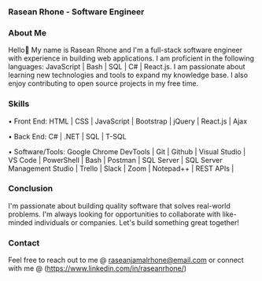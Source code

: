 ### Rasean Rhone - Software Engineer
### About Me
Hello👋 My name is Rasean Rhone and I'm a full-stack software engineer with experience in building web applications. I am proficient in the following languages: JavaScript | Bash | SQL | C# | React.js. I am passionate about learning new technologies and tools to expand my knowledge base. 
I also enjoy contributing to open source projects in my free time.

### Skills
• Front End: HTML | CSS | JavaScript | Bootstrap | jQuery | React.js | Ajax 

• Back End: C# | .NET | SQL | T-SQL

• Software/Tools: Google Chrome DevTools | Git | Github | Visual Studio | VS Code | PowerShell | 
      		   Bash | Postman | SQL Server | SQL Server Management Studio | Trello | Slack | 
      		   Zoom | Notepad++ | REST APIs |
             
### Conclusion
I'm passionate about building quality software that solves real-world problems. I'm always looking for opportunities to collaborate with like-minded individuals or companies. Let's build something great together!

### Contact
Feel free to reach out to me @ raseanjamalrhone@email.com or connect with me @ (https://www.linkedin.com/in/raseanrhone/)

<!--
**rasean95/rasean95** is a ✨ _special_ ✨ repository because its `README.md` (this file) appears on your GitHub profile.

Here are some ideas to get you started:

- 🔭 I’m currently working on ...
- 🌱 I’m currently learning ...
- 👯 I’m looking to collaborate on ...
- 🤔 I’m looking for help with ...
- 💬 Ask me about ...
- 📫 How to reach me: ...
- 😄 Pronouns: ...
- ⚡ Fun fact: ...
-->
